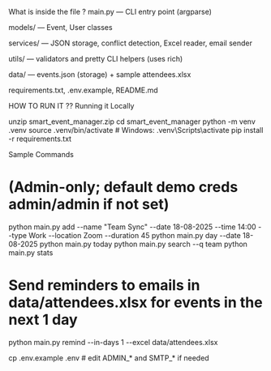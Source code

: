 What is inside the file ?
main.py — CLI entry point (argparse)

models/ — Event, User classes

services/ — JSON storage, conflict detection, Excel reader, email sender

utils/ — validators and pretty CLI helpers (uses rich)

data/ — events.json (storage) + sample attendees.xlsx

requirements.txt, .env.example, README.md



HOW TO RUN IT ??
Running it Locally

unzip smart_event_manager.zip
cd smart_event_manager
python -m venv .venv
source .venv/bin/activate    # Windows: .venv\Scripts\activate
pip install -r requirements.txt



Sample Commands

# (Admin-only; default demo creds admin/admin if not set)
python main.py add --name "Team Sync" --date 18-08-2025 --time 14:00 --type Work --location Zoom --duration 45
python main.py day --date 18-08-2025
python main.py today
python main.py search --q team
python main.py stats

# Send reminders to emails in data/attendees.xlsx for events in the next 1 day
python main.py remind --in-days 1 --excel data/attendees.xlsx

cp .env.example .env         # edit ADMIN_* and SMTP_* if needed





